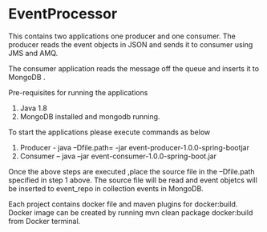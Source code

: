 # EventProcessor

This contains two applications one producer and one consumer. The producer reads the event objects in JSON and sends it to consumer using JMS and AMQ. 

The consumer application reads the message off the queue and inserts it to MongoDB .

Pre-requisites for running the applications

1.	Java 1.8 
2.	MongoDB installed and mongodb running.

To start the applications please execute commands as below

1.	Producer  - java –Dfile.path=<Path to source file with out file name>  -jar event-producer-1.0.0-spring-bootjar
2.	Consumer – java –jar event-consumer-1.0.0-spring-boot.jar

Once the above steps are executed ,place the source file in the –Dfile.path specified in step 1 above. The source file will be read and event objetcs will be inserted to event_repo in collection events in MongoDB.


Each project contains docker file and maven plugins for docker:build. Docker image can be created by running
mvn clean package docker:build from Docker terminal.

